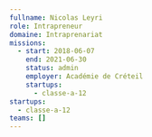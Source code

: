```yaml
---
fullname: Nicolas Leyri
role: Intrapreneur
domaine: Intraprenariat
missions:
  - start: 2018-06-07
    end: 2021-06-30
    status: admin
    employer: Académie de Créteil
    startups:
      - classe-a-12
startups:
  - classe-a-12
teams: []
---
```


